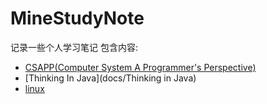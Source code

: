 # MineStudyNote
记录一些个人学习笔记
包含内容:  
>  
 - [CSAPP(Computer System A Programmer's Perspective)](docs/CSAPP)  
-  [Thinking In Java](docs/Thinking in Java)
- [linux](docs/linux)
